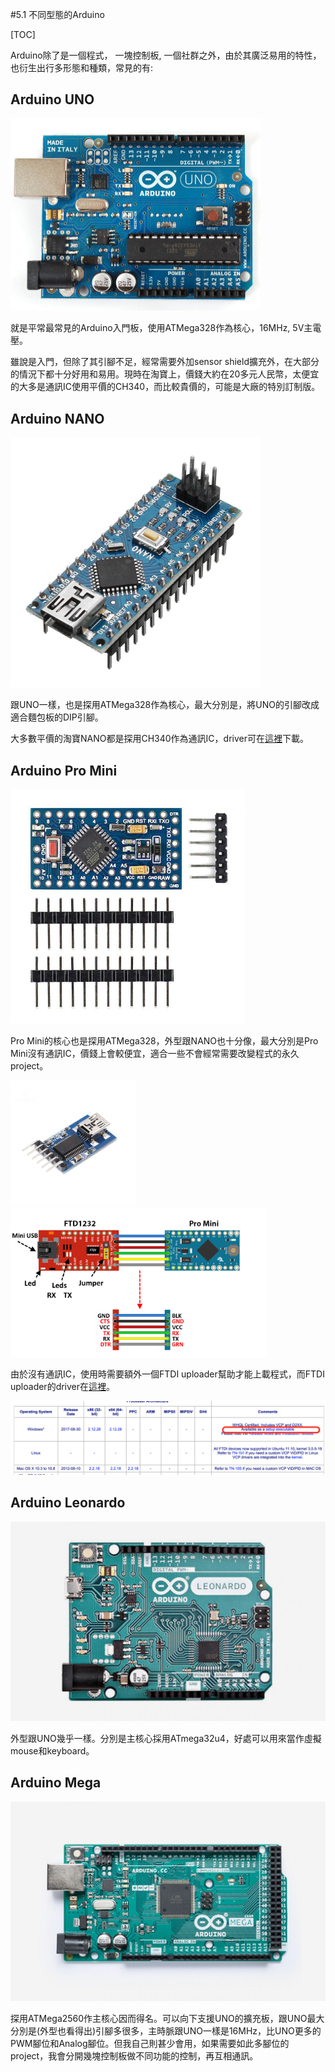#5.1 不同型態的Arduino

[TOC]

Arduino除了是一個程式， 一塊控制板, 一個社群之外，由於其廣泛易用的特性，也衍生出行多形態和種類，常見的有:

## Arduino UNO

<img src="learn_arduino_arduinounotop.jpg" alt="learn_arduino_arduinounotop" style="zoom:50%;" />

就是平常最常見的Arduino入門板，使用ATMega328作為核心，16MHz, 5V主電壓。

雖說是入門，但除了其引腳不足，經常需要外加sensor shield擴充外，在大部分的情況下都十分好用和易用。現時在淘寶上，價錢大約在20多元人民幣，太便宜的大多是通訊IC使用平價的CH340，而比較貴價的，可能是大廠的特別訂制版。

## Arduino NANO

<img src="bfacef5e-9ca0-4650-85a3-87a23e196292.jpg" alt="bfacef5e-9ca0-4650-85a3-87a23e196292" style="zoom:40%;" />

跟UNO一樣，也是探用ATMega328作為核心，最大分別是，將UNO的引腳改成適合麵包板的DIP引腳。

大多數平價的淘寶NANO都是探用CH340作為通訊IC，driver可在[這裡](http://www.wch.cn/products/CH340.html)下載。

## Arduino Pro Mini

<img src="Arduino-Pro-328.jpg" alt="Arduino-Pro-328" style="zoom:50%;" />

Pro Mini的核心也是探用ATMega328，外型跟NANO也十分像，最大分別是Pro Mini沒有通訊IC，價錢上會較便宜，適合一些不會經常需要改變程式的永久project。

<img src="1PCS-FT232RL-FTDI-USB-to-Serial-SPI-Adapter-Module-Mini-USB-TO-RS232-3-3V-5.jpg" alt="1PCS-FT232RL-FTDI-USB-to-Serial-SPI-Adapter-Module-Mini-USB-TO-RS232-3-3V-5" style="zoom:25%;" /><img src="Conexao-FTDI-Arduino-Pro-Mini.jpg" alt="Conexao-FTDI-Arduino-Pro-Mini" style="zoom:40%;" />

由於沒有通訊IC，使用時需要額外一個FTDI uploader幫助才能上載程式，而FTDI uploader的driver在[這裡](https://www.ftdichip.com/Drivers/VCP.htm)。

<img src="%E8%9E%A2%E5%B9%95%E6%88%AA%E5%9C%96%202020-05-11%20%E4%B8%8B%E5%8D%884.24.14.png" alt="螢幕截圖 2020-05-11 下午4.24.14" style="zoom:50%;" />

## Arduino Leonardo

<img src="A000057_featured_2.jpg" alt="A000057_featured_2" style="zoom:50%;" />

外型跟UNO幾乎一樣。分別是主核心採用ATmega32u4，好處可以用來當作虛擬mouse和keyboard。

## Arduino Mega

<img src="a000067_featured_1_.jpg" alt="a000067_featured_1_" style="zoom:50%;" />

探用ATMega2560作主核心因而得名。可以向下支援UNO的擴充板，跟UNO最大分別是(外型也看得出)引腳多很多，主時脈跟UNO一樣是16MHz，比UNO更多的PWM腳位和Analog腳位。但我自己則甚少會用，如果需要如此多腳位的project，我會分開幾塊控制板做不同功能的控制，再互相通訊。